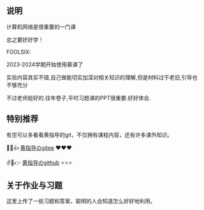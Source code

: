 ## 说明

计算机网络是很重要的一门课

总之要好好学！

FOOLSIX:

2023-2024学期开始使用慕课了

实验内容其实不错,自己做能切实加深对相关知识的理解,但是材料过于老旧,引导也不够充分

不过老师挺好的.往年卷子,平时习题课的PPT很重要.好好体会.

## 特别推荐

有空可以多看看黄指导的git，不仅拥有课程内容，还有许多课外知识。

:muscle::yum::thumbsup: [黄指导のgitee](https://gitee.com/whuangxmu) :heart::heart::heart:

:v::older_man::point_right: [黄指导のgithub](https://github.com/whuangxm) :star::star::star:

## 关于作业与习题

这里上传了一些习题和答案，聪明的人会知道怎么好好地利用。
